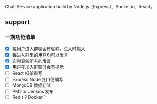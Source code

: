 Chat-Service application build by Node.js（Express）、Socket.io、React。

## support

### 一期功能清单
- [x] 每用户进入群聊会有昵称，进入时输入
- [x] 每进入群里的用户均可以发言
- [x] 实时更新所有的发言
- [x] 用户在加入群聊时会有提示
- [ ] React 框架重写
- [ ] Express Node 接口便编写
- [ ] MongoDB 数据存储
- [ ] PM2 or Jenkins 发布
- [ ] Redis ? Docker ?